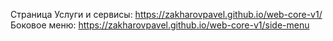Страница Услуги и сервисы: https://zakharovpavel.github.io/web-core-v1/ <br>
Боковое меню: https://zakharovpavel.github.io/web-core-v1/side-menu
